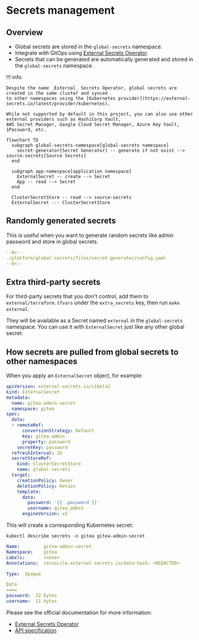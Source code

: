 # Secrets management

## Overview

- Global secrets are stored in the `global-secrets` namespace.
- Integrate with GitOps using [External Secrets Operator](https://external-secrets.io).
- Secrets that can be generated are automatically generated and stored in the `global-secrets` namespace.

!!! info

    Despite the name _External_ Secrets Operator, global secrets are created in the same cluster and synced
    to other namespaces using the [Kubernetes provider](https://external-secrets.io/latest/provider/kubernetes).

    While not supported by default in this project, you can also use other external providers such as HashiCorp Vault,
    AWS Secret Manager, Google Cloud Secret Manager, Azure Key Vault, 1Password, etc.

```mermaid
flowchart TD
  subgraph global-secrets-namespace[global-secrets namespace]
    secret-generator[Secret Generator] -- generate if not exist --> source-secrets[Source Secrets]
  end

  subgraph app-namespace[application namespace]
    ExternalSecret -- create --> Secret
    App -- read --> Secret
  end

  ClusterSecretStore -- read --> source-secrets
  ExternalSecret --- ClusterSecretStore
```

## Randomly generated secrets

This is useful when you want to generate random secrets like admin password and store in global secrets.

```yaml title="./platform/global-secrets/files/secret-generator/config.yaml" hl_lines="2-6"
--8<--
./platform/global-secrets/files/secret-generator/config.yaml
--8<--
```

## Extra third-party secrets

For third-party secrets that you don't control, add them to `external/terraform.tfvars` under the `extra_secrets` key,
then run `make external`.

They will be available as a Secret named `external` in the `global-secrets` namespace.
You can use it with `ExternalSecret` just like any other global secret.

## How secrets are pulled from global secrets to other namespaces

When you apply an `ExternalSecret` object, for example:

```yaml hl_lines="4 21-23"
apiVersion: external-secrets.io/v1beta1
kind: ExternalSecret
metadata:
  name: gitea-admin-secret
  namespace: gitea
spec:
  data:
  - remoteRef:
      conversionStrategy: Default
      key: gitea.admin
      property: password
    secretKey: password
  refreshInterval: 1h
  secretStoreRef:
    kind: ClusterSecretStore
    name: global-secrets
  target:
    creationPolicy: Owner
    deletionPolicy: Retain
    template:
      data:
        password: '{{ .password }}'
        username: gitea_admin
      engineVersion: v2
```

This will create a corresponding Kubernetes secret:

`kubectl describe secrets -n gitea gitea-admin-secret`

```yaml hl_lines="1 8-11"
Name:         gitea-admin-secret
Namespace:    gitea
Labels:       <none>
Annotations:  reconcile.external-secrets.io/data-hash: <REDACTED>

Type:  Opaque

Data
====
password:  32 bytes
username:  11 bytes
```

Please see the official documentation for more information:

- [External Secrets Operator](https://external-secrets.io)
- [API specification](https://external-secrets.io/latest/spec)
